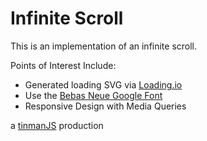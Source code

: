 # Infinite Scroll
This is an implementation of an infinite scroll.

Points of Interest Include:
- Generated loading SVG via [Loading.io](https://loading.io/)
- Use the [Bebas Neue Google Font](https://fonts.google.com/specimen/Bebas+Neue)
- Responsive Design with Media Queries

a [tinmanJS](https://tinmanjs.com/) production
